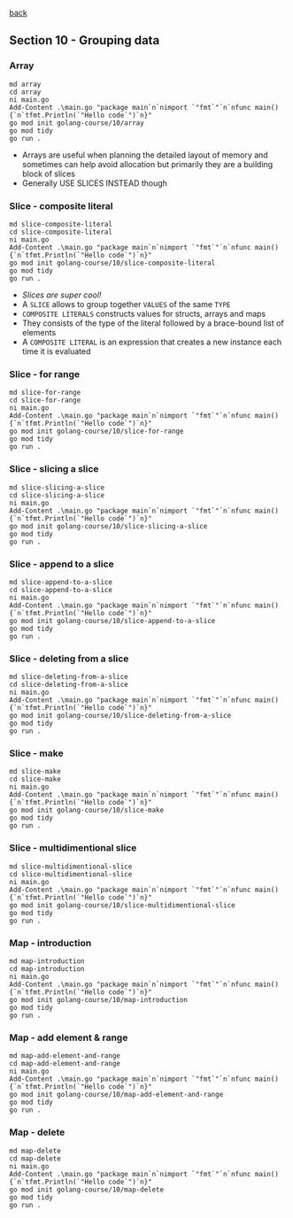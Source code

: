 [back](../LOCAL_NOTES.md)

## Section 10 - Grouping data    
### Array
```
md array
cd array
ni main.go
Add-Content .\main.go "package main`n`nimport `"fmt`"`n`nfunc main() {`n`tfmt.Println(`"Hello code`")`n}"
go mod init golang-course/10/array
go mod tidy
go run .
```
- Arrays are useful when planning the detailed layout of memory and sometimes can help avoid allocation but primarily they are a building block of slices
- Generally USE SLICES INSTEAD though
### Slice - composite literal
```
md slice-composite-literal
cd slice-composite-literal
ni main.go
Add-Content .\main.go "package main`n`nimport `"fmt`"`n`nfunc main() {`n`tfmt.Println(`"Hello code`")`n}"
go mod init golang-course/10/slice-composite-literal
go mod tidy
go run .
```
- *Slices are super cool!*
- A `SLICE` allows to group together `VALUES` of the same `TYPE`
- `COMPOSITE LITERALS` constructs values for structs, arrays and maps
- They consists of the type of the literal followed by a brace-bound list of elements
- A `COMPOSITE LITERAL` is an expression that creates a new instance each time it is evaluated
### Slice - for range
```
md slice-for-range
cd slice-for-range
ni main.go
Add-Content .\main.go "package main`n`nimport `"fmt`"`n`nfunc main() {`n`tfmt.Println(`"Hello code`")`n}"
go mod init golang-course/10/slice-for-range
go mod tidy
go run .
```
### Slice - slicing a slice
```
md slice-slicing-a-slice
cd slice-slicing-a-slice
ni main.go
Add-Content .\main.go "package main`n`nimport `"fmt`"`n`nfunc main() {`n`tfmt.Println(`"Hello code`")`n}"
go mod init golang-course/10/slice-slicing-a-slice
go mod tidy
go run .
```
### Slice - append to a slice
```
md slice-append-to-a-slice
cd slice-append-to-a-slice
ni main.go
Add-Content .\main.go "package main`n`nimport `"fmt`"`n`nfunc main() {`n`tfmt.Println(`"Hello code`")`n}"
go mod init golang-course/10/slice-append-to-a-slice
go mod tidy
go run .
```
### Slice - deleting from a slice
```
md slice-deleting-from-a-slice
cd slice-deleting-from-a-slice
ni main.go
Add-Content .\main.go "package main`n`nimport `"fmt`"`n`nfunc main() {`n`tfmt.Println(`"Hello code`")`n}"
go mod init golang-course/10/slice-deleting-from-a-slice
go mod tidy
go run .
```
### Slice - make
```
md slice-make
cd slice-make
ni main.go
Add-Content .\main.go "package main`n`nimport `"fmt`"`n`nfunc main() {`n`tfmt.Println(`"Hello code`")`n}"
go mod init golang-course/10/slice-make
go mod tidy
go run .
```
### Slice - multidimentional slice
```
md slice-multidimentional-slice
cd slice-multidimentional-slice
ni main.go
Add-Content .\main.go "package main`n`nimport `"fmt`"`n`nfunc main() {`n`tfmt.Println(`"Hello code`")`n}"
go mod init golang-course/10/slice-multidimentional-slice
go mod tidy
go run .
```
### Map - introduction
```
md map-introduction
cd map-introduction
ni main.go
Add-Content .\main.go "package main`n`nimport `"fmt`"`n`nfunc main() {`n`tfmt.Println(`"Hello code`")`n}"
go mod init golang-course/10/map-introduction
go mod tidy
go run .
```
### Map - add element & range
```
md map-add-element-and-range
cd map-add-element-and-range
ni main.go
Add-Content .\main.go "package main`n`nimport `"fmt`"`n`nfunc main() {`n`tfmt.Println(`"Hello code`")`n}"
go mod init golang-course/10/map-add-element-and-range
go mod tidy
go run .
```
### Map - delete
```
md map-delete
cd map-delete
ni main.go
Add-Content .\main.go "package main`n`nimport `"fmt`"`n`nfunc main() {`n`tfmt.Println(`"Hello code`")`n}"
go mod init golang-course/10/map-delete
go mod tidy
go run .
```
